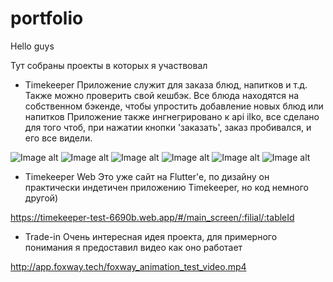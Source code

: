 # portfolio

Hello guys

Тут собраны проекты в которых я участвовал

- Timekeeper
Приложение служит для заказа блюд, напитков и т.д.
Также можно проверить свой кешбэк.
Все блюда находятся на собственном бэкенде, чтобы упростить добавление новых блюд или напитков
Приложение также ингнегрировано к api iIko, все сделано для того чтоб, при нажатии кнопки 'заказать', заказ пробивался, и его все видели.

![Image alt](https://github.com/bedievis-y/portfolio/blob/main/photo_2023-03-29_15-05-15.jpg)
![Image alt](https://github.com/bedievis-y/portfolio/blob/main/photo_2023-03-29_15-05-16.jpg)
![Image alt](https://github.com/bedievis-y/portfolio/blob/main/photo_2023-03-29_15-05-15%20(5).jpg)
![Image alt](https://github.com/bedievis-y/portfolio/blob/main/photo_2023-03-29_15-05-15%20(4).jpg)
![Image alt](https://github.com/bedievis-y/portfolio/blob/main/photo_2023-03-29_15-05-15%20(3).jpg)
![Image alt](https://github.com/bedievis-y/portfolio/blob/main/photo_2023-03-29_15-05-15%20(2).jpg)

- Timekeeper Web
Это уже сайт на Flutter'e, по дизайну он практически индетичен приложению Timekeeper, но код немного другой)

https://timekeeper-test-6690b.web.app/#/main_screen/:filial/:tableId


- Trade-in
Очень интересная идея проекта, для примерного понимания я предоставил видео как оно работает

http://app.foxway.tech/foxway_animation_test_video.mp4





